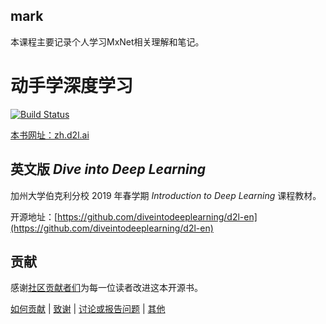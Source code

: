 
## mark

本课程主要记录个人学习MxNet相关理解和笔记。



# 动手学深度学习

[![Build Status](http://ci.diveintodeeplearning.org/job/zh/job/master/badge/icon)](http://ci.diveintodeeplearning.org/job/zh/job/master/)  

[本书网址：zh.d2l.ai](https://zh.d2l.ai/)
 

## 英文版 *Dive into Deep Learning*

加州大学伯克利分校 2019 年春学期 *Introduction to Deep Learning* 课程教材。

开源地址：[https://github.com/diveintodeeplearning/d2l-en](https://github.com/diveintodeeplearning/d2l-en)


## 贡献

感谢[社区贡献者们](https://github.com/diveintodeeplearning/d2l-zh/graphs/contributors)为每一位读者改进这本开源书。

[如何贡献](https://zh.diveintodeeplearning.org/chapter_appendix/how-to-contribute.html) | [致谢](https://zh.diveintodeeplearning.org/chapter_introduction/preface.html#%E8%87%B4%E8%B0%A2) | [讨论或报告问题](https://discuss.gluon.ai) | [其他](INFO.md)
